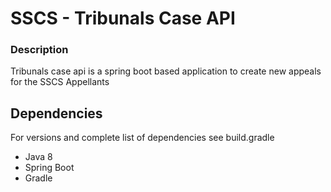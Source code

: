 # SSCS - Tribunals Case API

### Description

Tribunals case api is a spring boot based application to create new appeals for the SSCS Appellants


## Dependencies

For versions and complete list of dependencies see build.gradle

* Java 8
* Spring Boot
* Gradle

